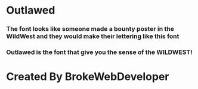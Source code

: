 # Outlawed
### The font looks like someone made a bounty poster in the WildWest and they would make their lettering like this font
### Outlawed is the font that give you the sense of the WILDWEST!
# Created By BrokeWebDeveloper

